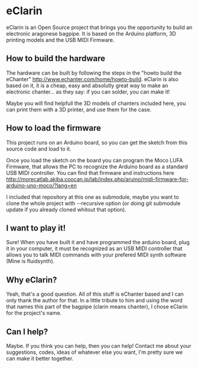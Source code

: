 eClarin
=======
eClarin is an Open Source project that brings you the opportunity to build an electronic aragonese bagpipe. It is based on the Arduino platform, 3D printing models and the USB MIDI Firmware.

How to build the hardware
-------------------------
The hardware can be built by following the steps in the "howto build the eChanter" http://www.echanter.com/home/howto-build. eClarin is also based on it, it is a cheap, easy and absolutly great way to make an electronic chanter... as they say: if you can solder, you can make it!

Maybe you will find helpfull the 3D models of chanters included here, you can print them with a 3D printer, and use them for the case.

How to load the firmware
------------------------
This project runs on an Arduino board, so you can get the sketch from this source code and load to it.

Once you load the sketch on the board you can program the Moco LUFA Firmware, that allows the PC to recognize the Arduino board as a standard USB MIDI controller. You can find that firmware and instructions here http://morecatlab.akiba.coocan.jp/lab/index.php/aruino/midi-firmware-for-arduino-uno-moco/?lang=en

I included that repository at this one as submodule, maybe you want to clone the whole project with --recursive option (or doing git submodule update if you already cloned whitout that option).

I want to play it!
------------------
Sure! When you have built it and have programmed the arduino board, plug it in your computer, it must be recognized as an USB MIDI controller that allows you to talk MIDI commands with your prefered MIDI synth software (Mine is fluidsynth).

Why eClarin?
------------
Yeah, that's a good question. All of this stuff is eChanter based and I can only thank the author for that. In a little tribute to him and using the word that names this part of the bagpipe (clarin means chanter), I chose eClarin for the project's name.

Can I help?
-----------
Maybe. If you think you can help, then you can help! Contact me about your suggestions, codes, ideas of whatever else you want, I'm pretty sure we can make it better together.
